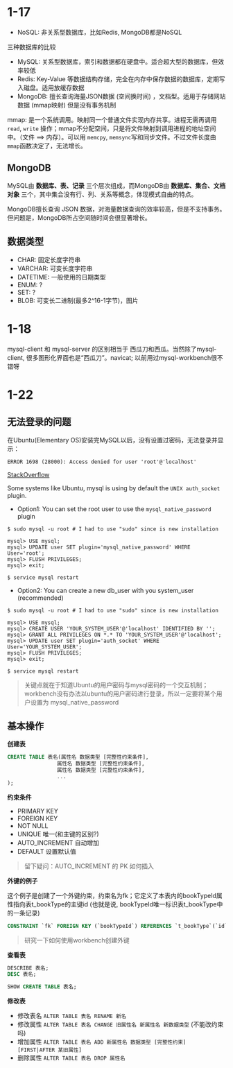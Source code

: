 # 1-17

- NoSQL: 非关系型数据库，比如Redis, MongoDB都是NoSQL


三种数据库的比较

- MySQL: 关系型数据库，索引和数据都在硬盘中。适合超大型的数据库，但效率较低
- Redis: Key-Value 等数据结构存储，完全在内存中保存数据的数据库，定期写入磁盘。适用放缓存数据
- MongoDB: 擅长查询海量JSON数据 (空间换时间) ，文档型。适用于存储网站数据 (mmap映射) 但是没有事务机制

mmap: 是一个系统调用。映射同一个普通文件实现内存共享。进程无需再调用 `read`, `write` 操作；mmap不分配空间，只是将文件映射到调用进程的地址空间中。（文件 ==> 内存）。可以用 `memcpy`, `memsync`写和同步文件。不过文件长度由`mmap`函数决定了，无法增长。

## MongoDB

MySQL由 **数据库、表、记录** 三个层次组成，而MongoDB由 **数据库、集合、文档对象** 三个，其中集合没有行、列、关系等概念，体现模式自由的特点。

MongoDB擅长查询 JSON 数据，对海量数据查询的效率较高，但是不支持事务。但问题是，MongoDB所占空间随时间会很显著增长。

## 数据类型

- CHAR: 固定长度字符串
- VARCHAR: 可变长度字符串
- DATETIME: 一般使用的日期类型
- ENUM: ?
- SET: ?
- BLOB: 可变长二进制(最多2^16-1字节)，图片

# 1-18

mysql-client 和 mysql-server 的区别相当于 西瓜刀和西瓜。当然除了mysql-client, 很多图形化界面也是“西瓜刀”。navicat; 以前用过mysql-workbench很不错呀

# 1-22

## 无法登录的问题

在Ubuntu(Elementary OS)安装完MySQL以后，没有设置过密码，无法登录并显示：
```
ERROR 1698 (28000): Access denied for user 'root'@'localhost'
```

[StackOverflow](https://stackoverflow.com/questions/39281594/error-1698-28000-access-denied-for-user-rootlocalhost)

Some systems like Ubuntu, mysql is using by default the `UNIX auth_socket` plugin.

- Option1: You can set the root user to use the `mysql_native_password` plugin
```
$ sudo mysql -u root # I had to use "sudo" since is new installation

mysql> USE mysql;
mysql> UPDATE user SET plugin='mysql_native_password' WHERE User='root';
mysql> FLUSH PRIVILEGES;
mysql> exit;

$ service mysql restart
```
- Option2: You can create a new db_user with you system_user (recommended)
```
$ sudo mysql -u root # I had to use "sudo" since is new installation

mysql> USE mysql;
mysql> CREATE USER 'YOUR_SYSTEM_USER'@'localhost' IDENTIFIED BY '';
mysql> GRANT ALL PRIVILEGES ON *.* TO 'YOUR_SYSTEM_USER'@'localhost';
mysql> UPDATE user SET plugin='auth_socket' WHERE User='YOUR_SYSTEM_USER';
mysql> FLUSH PRIVILEGES;
mysql> exit;

$ service mysql restart
```
> 关键点就在于知道Ubuntu的用户密码与mysql密码的一个交互机制；workbench没有办法以ubuntu的用户密码进行登录，所以一定要将某个用户设置为 mysql_native_password

## 基本操作

**创建表**

```sql
CREATE TABLE 表名(属性名 数据类型 [完整性约束条件],
                属性名 数据类型 [完整性约束条件],
                属性名 数据类型 [完整性约束条件],
                ...
);
```

**约束条件**

- PRIMARY KEY
- FOREIGN KEY
- NOT NULL
- UNIQUE 唯一(和主键的区别?)
- AUTO_INCREMENT 自动增加
- DEFAULT 设置默认值

> 留下疑问：AUTO_INCREMENT 的 PK 如何插入

**外键的例子**

这个例子是创建了一个外键约束，约束名为fk；它定义了本表内的bookTypeId属性指向表t_bookType的主键id (也就是说, bookTypeId唯一标识表t_bookType中的一条记录)

```sql
CONSTRAINT `fk` FOREIGN KEY (`bookTypeId`) REFERENCES `t_bookType`(`id`);
```

> 研究一下如何使用workbench创建外键

**查看表**

```sql
DESCRIBE 表名;
DESC 表名;

SHOW CREATE TABLE 表名;
```

**修改表**

- 修改表名 `ALTER TABLE 表名 RENAME 新名`
- 修改属性 `ALTER TABLE 表名 CHANGE 旧属性名 新属性名 新数据类型` (不能改约束吗) 
- 增加属性 `ALTER TABLE 表名 ADD 新属性名 数据类型 [完整性约束] [FIRST|AFTER 某旧属性]`
- 删除属性 `ALTER TABLE 表名 DROP 属性名`
